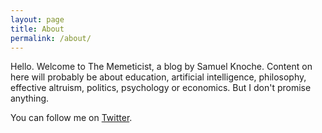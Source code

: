 ```yaml
---
layout: page
title: About
permalink: /about/
---
```


Hello. Welcome to The Memeticist, a blog by Samuel Knoche. Content on here will probably be about education, artificial intelligence, philosophy, effective altruism, politics, psychology or economics. But I don't promise anything. 

You can follow me on [Twitter](https://twitter.com/SamuelKnoche).


<!-- This is the base Jekyll theme. You can find out more info about customizing your Jekyll theme, as well as basic Jekyll usage documentation at [jekyllrb.com](https://jekyllrb.com/)

You can find the source code for Minima at GitHub:
[jekyll][jekyll-organization] /
[minima](https://github.com/jekyll/minima)

You can find the source code for Jekyll at GitHub:
[jekyll][jekyll-organization] /
[jekyll](https://github.com/jekyll/jekyll)


[jekyll-organization]: https://github.com/jekyll -->
